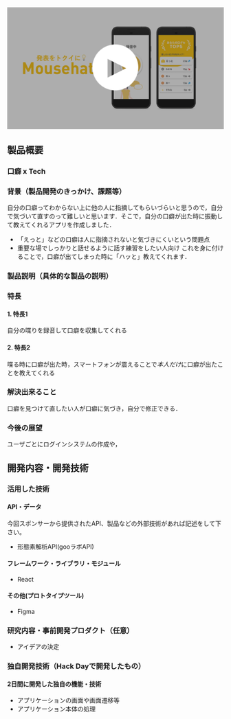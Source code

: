 # 

[![Product Name](image.png)](https://www.youtube.com/watch?v=G5rULR53uMk)

## 製品概要
### 口癖 x Tech

### 背景（製品開発のきっかけ、課題等）
自分の口癖ってわからない上に他の人に指摘してもらいづらいと思うので，自分で気づいて直すのって難しいと思います．そこで，自分の口癖が出た時に振動して教えてくれるアプリを作成しました．
- 「えっと」などの口癖は人に指摘されないと気づきにくいという問題点
-  重要な場でしっかりと話せるように話す練習をしたい人向け
これを身に付けることで，口癖が出てしまった時に「ハッと」教えてくれます．
### 製品説明（具体的な製品の説明）

### 特長

#### 1. 特長1
自分の喋りを録音して口癖を収集してくれる

#### 2. 特長2
喋る時に口癖が出た時，スマートフォンが震えることで*本人だけ*に口癖が出たことを教えてくれる


### 解決出来ること
口癖を見つけて直したい人が口癖に気づき，自分で修正できる．

### 今後の展望
ユーザごとにログインシステムの作成や，

## 開発内容・開発技術
### 活用した技術
#### API・データ
今回スポンサーから提供されたAPI、製品などの外部技術があれば記述をして下さい。

* 形態素解析API(gooラボAPI)

#### フレームワーク・ライブラリ・モジュール
* React

#### その他(プロトタイプツール)
* Figma

### 研究内容・事前開発プロダクト（任意）

* アイデアの決定


### 独自開発技術（Hack Dayで開発したもの）
#### 2日間に開発した独自の機能・技術
* アプリケーションの画面や画面遷移等
* アプリケーション本体の処理

